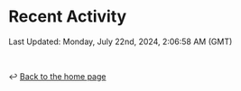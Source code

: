 # Recent Activity

<!--RECENT_ACTIVITY:start-->
<!--RECENT_ACTIVITY:end-->

<!--RECENT_ACTIVITY:last_update-->
Last Updated: Monday, July 22nd, 2024, 2:06:58 AM (GMT)
<!--RECENT_ACTIVITY:last_update_end-->

<br>

↩️ [Back to the home page](/README.md)

